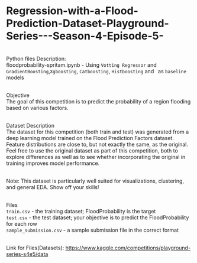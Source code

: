 # Regression-with-a-Flood-Prediction-Dataset-Playground-Series---Season-4-Episode-5-

<br> Python files Description:
<br>floodprobability-spritam.ipynb - Using `Votting Regressor` and `GradientBoosting`,`Xgboosting`, `Catboosting`, `Histboosting` and ` `as `baseline` models

<br>Objective
<br>The goal of this competition is to predict the probability of a region flooding based on various factors.
<br>

<br>Dataset Description
<br>The dataset for this competition (both train and test) was generated from a deep learning model trained on the Flood Prediction Factors dataset. Feature distributions are close to, but not exactly the same, as the original. Feel free to use the original dataset as part of this competition, both to explore differences as well as to see whether incorporating the original in training improves model performance.

<br>Note: This dataset is particularly well suited for visualizations, clustering, and general EDA. Show off your skills!

<br>Files
<br>`train.csv` - the training dataset; FloodProbability is the target
<br>`test.csv` - the test dataset; your objective is to predict the FloodProbability for each row
<br>`sample_submission.csv` - a sample submission file in the correct format

<br>Link for Files(Datasets):
https://www.kaggle.com/competitions/playground-series-s4e5/data

